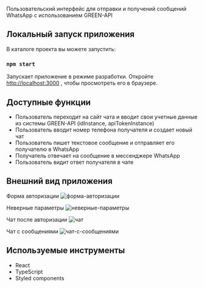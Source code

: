 Пользовательский интерфейс для
отправки и получений сообщений WhatsApp с использованием GREEN-API

## Локальный запуск приложения

В каталоге проекта вы можете запустить:

### `npm start`

Запускает приложение в режиме разработки.
Откройте [http://localhost:3000](http://localhost:3000) , чтобы просмотреть его в браузере.

## Доступные функции
* Пользователь переходит на сайт чата и вводит свои учетные данные из
  системы GREEN-API (idInstance, apiTokenInstance)
* Пользователь вводит номер телефона получателя и создает новый чат
* Пользователь пишет текстовое сообщение и отправляет его получателю в
  WhatsApp
* Получатель отвечает на сообщение в мессенджере WhatsApp
* Пользователь видит ответ получателя в чате

## Внешний вид приложения

Форма авторизации
![форма-авторизации](https://github.com/MaryPro/green-whatsapp/tree/main/public/images/1.png )

Неверные параметры
![неверные-параметры](https://github.com/MaryPro/green-whatsapp/tree/main/public/images/2.png )

Чат после авторизации
![чат](https://github.com/MaryPro/green-whatsapp/tree/main/public/images/3.png )

Чат с сообщениями
![чат-с-сообщениями](https://github.com/MaryPro/green-whatsapp/tree/main/public/images/4.png)

## Используемые инструменты
* React
* TypeScript
* Styled components